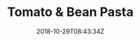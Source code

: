 ---
title: "Tomato & Bean Pasta"
date: 2018-10-29T08:43:34Z
draft: true
type: "recipe"
tags:
- Dinner
---